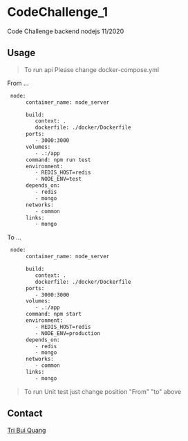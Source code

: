 # CodeChallenge_1
Code Challenge backend nodejs 11/2020
## Usage

>To run api
Please change docker-compose.yml 

From ...
```sh
 node:
      container_name: node_server

      build:
         context: .
         dockerfile: ./docker/Dockerfile
      ports:
         - 3000:3000
      volumes:
         - .:/app
      command: npm run test
      environment:
         - REDIS_HOST=redis
         - NODE_ENV=test
      depends_on:
         - redis
         - mongo
      networks:
         - common
      links:
         - mongo

```
To ...
```sh
 node:
      container_name: node_server

      build:
         context: .
         dockerfile: ./docker/Dockerfile
      ports:
         - 3000:3000
      volumes:
         - .:/app
      command: npm start
      environment:
         - REDIS_HOST=redis
         - NODE_ENV=production
      depends_on:
         - redis
         - mongo
      networks:
         - common
      links:
         - mongo

```

>To run Unit test
just change position "From" "to"  above
## Contact 
[Tri Bui Quang](https://github.com/TriBuiQuang)
